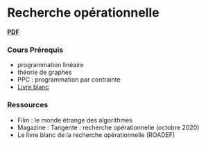# Recherche opérationnelle

[**PDF**](intro.pdf)

### Cours Prérequis

- programmation linéaire
- théorie de graphes
- PPC : programmation par contrainte
- [Livre blanc](https://www.yumpu.com/fr/document/read/62671934/le-livre-blanc-de-la-roadef-version-2019)

### Ressources

- Film : le monde étrange des algorithmes
- Magazine : Tangente : recherche opérationnelle (octobre 2020)
- Le livre blanc de la recherche opérationnelle (ROADEF)
